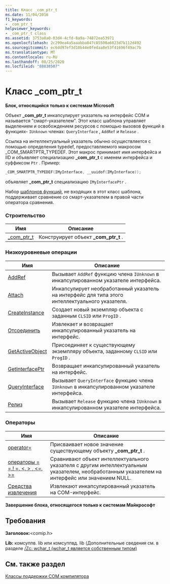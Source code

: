 ```yaml
---
title: Класс _com_ptr_t
ms.date: 11/04/2016
f1_keywords:
- _com_ptr_t
helpviewer_keywords:
- _com_ptr_t class
ms.assetid: 3753a8a0-03d4-4cfd-8a9a-74872ea53971
ms.openlocfilehash: 2c299ea4a5aaabba847c85500a6023d7b112d492
ms.sourcegitcommit: ec6dd97ef3d10b44e0fedaa8e53f41696f49ac7b
ms.translationtype: MT
ms.contentlocale: ru-RU
ms.lasthandoff: 08/25/2020
ms.locfileid: "88838507"
---
```

# <a name="_com_ptr_t-class"></a>Класс _com_ptr_t

**Блок, относящийся только к системам Microsoft**

Объект **_com_ptr_t** инкапсулирует указатель на интерфейс COM и называется "смарт-указателем". Этот класс шаблона управляет выделением и освобождением ресурсов с помощью вызовов функций в функциях- `IUnknown` членах: `QueryInterface` , `AddRef` и `Release` .

Ссылка на интеллектуальный указатель обычно осуществляется с помощью определения typedef, предоставляемого макросом _COM_SMARTPTR_TYPEDEF. Этот макрос принимает имя интерфейса и IID и объявляет специализацию **_com_ptr_t** с именем интерфейса и суффиксом `Ptr` . Пример:

```cpp
_COM_SMARTPTR_TYPEDEF(IMyInterface, __uuidof(IMyInterface));
```

объявляет **_com_ptr_t** специализацию `IMyInterfacePtr` .

Набор [шаблонов функций](../cpp/relational-function-templates.md), не входящих в этот класс шаблона, поддерживает сравнение со смарт-указателем в правой части оператора сравнения.

### <a name="construction"></a>Строительство

| Имя | Описание |
|-|-|
|[_com_ptr_t](../cpp/com-ptr-t-com-ptr-t.md)|Конструирует объект **_com_ptr_t** .|

### <a name="low-level-operations"></a>Низкоуровневые операции

| Имя | Описание |
|-|-|
|[AddRef](../cpp/com-ptr-t-addref.md)|Вызывает `AddRef` функцию члена `IUnknown` в инкапсулированном указателе интерфейса.|
|[Attach](../cpp/com-ptr-t-attach.md)|Инкапсулирует необработанный указатель на интерфейс для типа этого интеллектуального указателя.|
|[CreateInstance](../cpp/com-ptr-t-createinstance.md)|Создает новый экземпляр объекта с заданным `CLSID` или `ProgID` .|
|[Отсоединить](../cpp/com-ptr-t-detach.md)|Извлекает и возвращает инкапсулированный указатель на интерфейс.|
|[GetActiveObject](../cpp/com-ptr-t-getactiveobject.md)|Присоединяет к существующему экземпляру объекта, заданному `CLSID` или `ProgID` .|
|[GetInterfacePtr](../cpp/com-ptr-t-getinterfaceptr.md)|Возвращает инкапсулированный указатель на интерфейс.|
|[QueryInterface](../cpp/com-ptr-t-queryinterface.md)|Вызывает `QueryInterface` функцию члена `IUnknown` в инкапсулированном указателе интерфейса.|
|[Релиз](../cpp/com-ptr-t-release.md)|Вызывает `Release` функцию члена `IUnknown` в инкапсулированном указателе интерфейса.|

### <a name="operators"></a>Операторы

| Имя | Описание |
|-|-|
|[operator=](../cpp/com-ptr-t-operator-equal.md)|Присваивает новое значение существующему объекту **_com_ptr_t** .|
|[операторы = =,! =, \<, > , \<=, >=](../cpp/com-ptr-t-relational-operators.md)|Сравнивают объект интеллектуального указателя с другим интеллектуальным указателем, необработанным указателем на интерфейс или значением NULL.|
|[Средства извлечения](../cpp/com-ptr-t-extractors.md)|Извлекают инкапсулированный указатель на COM-интерфейс.|

**Завершение блока, относящегося только к системам Майкрософт**

## <a name="requirements"></a>Требования

**Заголовок:**\<comip.h>

**Lib:** комсуппв. lib или комсуппвд. lib (Дополнительные сведения см. в разделе [/Zc: wchar_t (wchar_t является собственным типом)](../build/reference/zc-wchar-t-wchar-t-is-native-type.md)

## <a name="see-also"></a>См. также раздел

[Классы поддержки COM компилятора](../cpp/compiler-com-support-classes.md)
